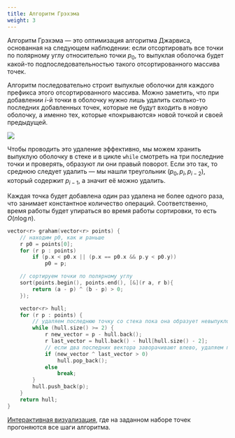 ```yaml
---
title: Алгоритм Грэхэма
weight: 3
---
```


Алгоритм Грэхэма — это оптимизация алгоритма Джарвиса, основанная на следующем наблюдении: если отсортировать все точки по полярному углу относительно точки $p_0$, то выпуклая оболочка будет какой-то подпоследовательностью такого отсортированного массива точек.

Алгоритм последовательно строит выпуклые оболочки для каждого префикса этого отсортированного массива. Можно заметить, что при добавлении $i$-й точки в оболочку нужно лишь удалить сколько-то последних добавленных точек, которые не будут входить в новую оболочку, а именно тех, которые «покрываются» новой точкой и своей предыдущей.

![](../img/graham.gif)

Чтобы проводить это удаление эффективно, мы можем хранить выпуклую оболочку в стеке и в цикле `while` смотреть на три последние точки и проверять, образуют ли они правый поворот. Если это так, то среднюю следует удалить — мы нашли треугольник $(p_0, p_i, p_{i-2})$, который содержит $p_{i-1}$, а значит её можно удалить.

Каждая точка будет добавлена один раз удалена не более одного раза, что занимает константное количество операций. Соответственно, время работы будет упираться во время работы сортировки, то есть $O(n \log n)$.

```c++
vector<r> graham(vector<r> points) {
    // находим p0, как и раньше
    r p0 = points[0];
    for (r p : points)
        if (p.x < p0.x || (p.x == p0.x && p.y < p0.y))
            p0 = p;

    // сортируем точки по полярному углу
    sort(points.begin(), points.end(), [&](r a, r b){
        return (a - p) ^ (b - p) > 0;
    });

    vector<r> hull;
    for (r p : points) {
        // удаляем последнюю точку со стека пока она образует невыпуклость
        while (hull.size() >= 2) {
            r new_vector = p - hull.back();
            r last_vector = hull.back() - hull[hull.size() - 2];
            // если два последних вектора заворачивают влево, удаляем последнюю точку
            if (new_vector ^ last_vector > 0)
                hull.pop_back();
            else
                break;
        }
        hull.push_back(p);
    }
    return hull;
}
```

[Интерактивная визуализация](https://visualgo.net/en/convexhull), где на заданном наборе точек прогоняются все шаги алгоритма.

